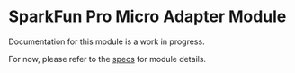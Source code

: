 # SparkFun Pro Micro Adapter Module
Documentation for this module is a work in progress.

For now, please refer to the [specs](specs.yaml) for module details.
